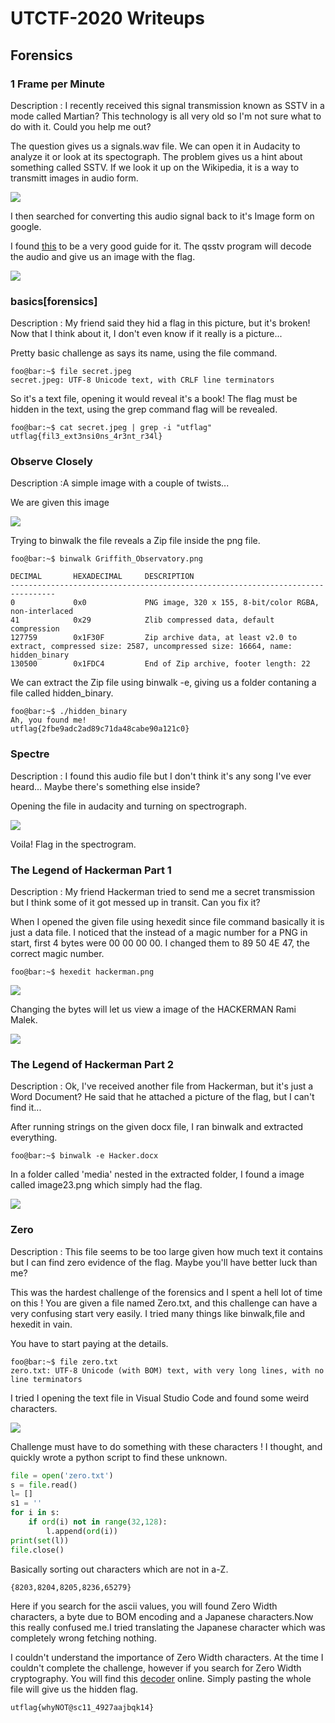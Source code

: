 # UTCTF-2020 Writeups

## Forensics

### 1 Frame per Minute

Description : I recently received this signal transmission known as SSTV in a mode called Martian? This technology is all very old so I'm not sure what to do with it. Could you help me out?

The question gives us a signals.wav file. We can open it in Audacity to analyze it or look at its spectograph.
The problem gives us a hint about something called SSTV.
If we look it up on the Wikipedia, it is a way to transmitt images in audio form.

![](./images/1framescreen.png)

I then searched for converting this audio signal back to it's Image form on google.

I found [this](https://ourcodeworld.com/articles/read/956/how-to-convert-decode-a-slow-scan-television-transmissions-sstv-audio-file-to-images-using-qsstv-in-ubuntu-18-04) to be a very good guide for it.
The qsstv program will decode the audio and give us an image with the flag.

![](./images/1frame.png)

### basics[forensics]

Description : My friend said they hid a flag in this picture, but it's broken! Now that I think about it, I don't even know if it really is a picture...

Pretty basic challenge as says its name, using the file  command.

```console
foo@bar:~$ file secret.jpeg
secret.jpeg: UTF-8 Unicode text, with CRLF line terminators
```

So it's a text file, opening it would reveal it's a book!
The flag must be hidden in the text, using the grep command flag will be revealed.
```console
foo@bar:~$ cat secret.jpeg | grep -i "utflag"
utflag{fil3_ext3nsi0ns_4r3nt_r34l}
```

### Observe Closely

Description :A simple image with a couple of twists...

We are given this image

![](./Observe_Closely/Griffith_Observatory.png)

Trying to binwalk the file reveals a Zip file inside the png file.
```console
foo@bar:~$ binwalk Griffith_Observatory.png 

DECIMAL       HEXADECIMAL     DESCRIPTION
--------------------------------------------------------------------------------
0             0x0             PNG image, 320 x 155, 8-bit/color RGBA, non-interlaced
41            0x29            Zlib compressed data, default compression
127759        0x1F30F         Zip archive data, at least v2.0 to extract, compressed size: 2587, uncompressed size: 16664, name: hidden_binary
130500        0x1FDC4         End of Zip archive, footer length: 22
```

We can extract the Zip file using binwalk -e, giving us a folder contaning a file called hidden_binary.

```console
foo@bar:~$ ./hidden_binary 
Ah, you found me!
utflag{2fbe9adc2ad89c71da48cabe90a121c0}
```
### Spectre

Description : I found this audio file but I don't think it's any song I've ever heard... Maybe there's something else inside?

Opening the file in audacity and turning on spectrograph.

![](./images/spectrescreen.png)

Voila! Flag in the spectrogram.

### The Legend of Hackerman Part 1

Description : My friend Hackerman tried to send me a secret transmission but I think some of it got messed up in transit. Can you fix it?

When I opened the given file using hexedit since file command basically it is just a data file.
I noticed that the instead of a magic number for a PNG in start, first 4 bytes were 00 00 00 00.
I changed them to 89 50 4E 47, the correct magic number.
```console
foo@bar:~$ hexedit hackerman.png
```

![](./images/legend1screen.png)

Changing the bytes will let us view a image of the HACKERMAN Rami Malek.

![](./The_Legend_of_Hackerman_Pt._1/correct.png)

### The Legend of Hackerman Part 2

Description : Ok, I've received another file from Hackerman, but it's just a Word Document? He said that he attached a picture of the flag, but I can't find it...

After running strings on the given docx file, I ran binwalk and extracted everything.
```console
foo@bar:~$ binwalk -e Hacker.docx
```

In a folder called 'media' nested in the extracted folder, I found a image called image23.png which simply had the flag.

![](The_Legend_of_Hackerman_Pt._2/_Hacker.docx.extracted/word/media/image23.png)

### Zero

Description : This file seems to be too large given how much text it contains but I can find zero evidence of the flag. Maybe you'll have better luck than me?

This was the hardest challenge of the forensics and I spent a hell lot of time on this !
You are given a file named Zero.txt, and this challenge can have a very confusing start very easily. I tried many things like binwalk,file and hexedit in vain.

You have to start paying at the details.

```console
foo@bar:~$ file zero.txt
zero.txt: UTF-8 Unicode (with BOM) text, with very long lines, with no line terminators
```

I tried I opening the text file in Visual Studio Code and found some weird characters.

![](./images/zeroscreen.png)

Challenge must have to do something with these characters ! I thought, and quickly wrote a python script to find these unknown.
```python
file = open('zero.txt')
s = file.read()
l= []
s1 = ''
for i in s:
    if ord(i) not in range(32,128):
        l.append(ord(i))
print(set(l))
file.close()
```
Basically sorting out characters which are not in a-Z.

```
{8203,8204,8205,8236,65279}
```

Here if you search for the ascii values, you will found Zero Width characters, a byte due to BOM encoding and a Japanese characters.Now this really confused me.I tried translating the Japanese character which was completely wrong fetching nothing.

I couldn't understand the importance of Zero Width characters. At the time I couldn't complete the challenge, however if you search for Zero Width cryptography. You will find this [decoder](https://330k.github.io/misc_tools/unicode_steganography.html) online.
Simply pasting the whole file will give us the hidden flag.

```utflag{whyNOT@sc11_4927aajbqk14}```
